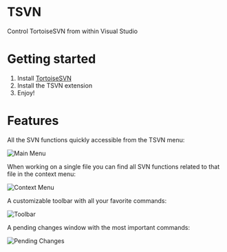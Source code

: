 # TSVN
Control TortoiseSVN from within Visual Studio

# Getting started
1. Install [TortoiseSVN](http://www.tortoisesvn.net)
2. Install the TSVN extension
3. Enjoy! 

# Features
All the SVN functions quickly accessible from the TSVN menu:

![Main Menu](http://s32.postimg.org/oy5hhyjt1/TSVN_main.png)

When working on a single file you can find all SVN functions related to that file in the context menu:

![Context Menu](http://s32.postimg.org/rotin4iit/tsvn_context.png)

A customizable toolbar with all your favorite commands:

![Toolbar](http://s32.postimg.org/oayb3p611/tsvn_toolbar.png)

A pending changes window with the most important commands:

![Pending Changes](http://s32.postimg.org/6zx1dst05/pendingchanges.png)
